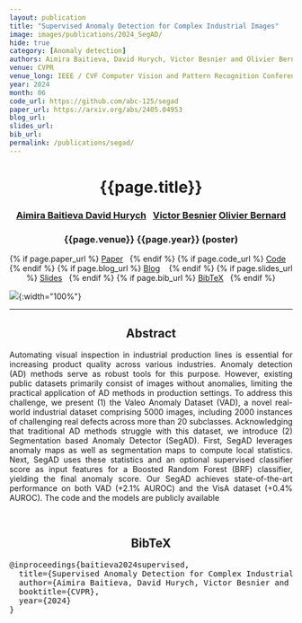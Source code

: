 ```yaml
---
layout: publication
title: "Supervised Anomaly Detection for Complex Industrial Images"
image: images/publications/2024_SegAD/
hide: true
category: [Anomaly detection]
authors: Aimira Baitieva, David Hurych, Victor Besnier and Olivier Bernard
venue: CVPR
venue_long: IEEE / CVF Computer Vision and Pattern Recognition Conference (CVPR)
year: 2024
month: 06
code_url: https://github.com/abc-125/segad
paper_url: https://arxiv.org/abs/2405.04953
blog_url:
slides_url:
bib_url:
permalink: /publications/segad/
---
```


<h1 align="center"> {{page.title}} </h1>
<!-- Simple call of authors -->
<!-- <h3 align="center"> {{page.authors}} </h3> -->
<!-- Alternatively you can add links to author pages -->
<h3 align="center"> <a href=""> Aimira Baitieva </a> <a href="https://scholar.google.com/citations?user=XY1PVwYAAAAJ&hl=fr&oi=ao">David Hurych</a>&nbsp;&nbsp; <a href="https://scholar.google.com/citations?hl=fr&user=n_C2h-QAAAAJ">Victor Besnier</a> <a href="">Olivier Bernard</a></h3>


<h3 align="center"> {{page.venue}} {{page.year}} (poster) </h3>

<div align="center">
  <p>
    {% if page.paper_url %}
    <a href="{{ page.paper_url }}"><i class="far fa-file-pdf"></i> Paper</a>&nbsp;&nbsp;
    {% endif %}
    {% if page.code_url %}
    <a href="{{ page.code_url }}"><i class="fab fa-github"></i> Code</a> &nbsp;&nbsp;
    {% endif %}
    {% if page.blog_url %}
    <a href="{{ page.blog_url }}"><i class="fab fa-blogger"></i> Blog</a> &nbsp;&nbsp;
    {% endif %}
    {% if page.slides_url %}
    <a href="{{ page.slides_url }}"><i class="far fa-file-pdf"></i> Slides</a>&nbsp;&nbsp;
    {% endif %}
    {% if page.bib_url %}
    <a href="{{ page.bib_url}}"><i class="far fa-file-alt"></i> BibTeX</a>&nbsp;&nbsp;
    {% endif %}
  </p>
</div>


![](../../images/publications/2024_segad/teaser.png){:width="100%"}

<hr>

<h2  align="center"> Abstract</h2>

<p align="justify">Automating visual inspection in industrial production lines is essential for increasing product quality across various industries. Anomaly detection (AD) methods serve as robust tools for this purpose. However, existing public datasets primarily consist of images without anomalies, limiting the practical application of AD methods in production settings. To address this challenge, we present (1) the Valeo Anomaly Dataset (VAD), a novel real-world industrial dataset comprising 5000 images, including 2000 instances of challenging real defects across more than 20 subclasses. Acknowledging that traditional AD methods struggle with this dataset, we introduce (2) Segmentation based Anomaly Detector (SegAD). First, SegAD leverages anomaly maps as well as segmentation maps to compute local statistics. Next, SegAD uses these statistics and an optional supervised classifier score as input features for a Boosted Random Forest (BRF) classifier, yielding the final anomaly score. Our SegAD achieves state-of-the-art performance on both VAD (+2.1% AUROC) and the VisA dataset (+0.4% AUROC). The code and the models are publicly available</p>

<br>

<h2  align="center">BibTeX</h2>
<left>
  <pre class="bibtex-box">
@inproceedings{baitieva2024supervised,
  title={Supervised Anomaly Detection for Complex Industrial Images},
  author={Aimira Baitieva, David Hurych, Victor Besnier and Olivier Bernard},
  booktitle={CVPR},
  year={2024}
}</pre>
</left>

<br>

